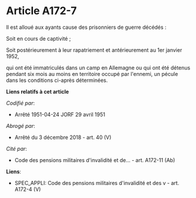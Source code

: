 # Article A172-7

Il est alloué aux ayants cause des prisonniers de guerre décédés :

Soit en cours de captivité ;

Soit postérieurement à leur rapatriement et antérieurement au 1er janvier 1952,

qui ont été immatriculés dans un camp en Allemagne ou qui ont été détenus pendant six mois au moins en territoire occupé par
l'ennemi, un pécule dans les conditions ci-après déterminées.

**Liens relatifs à cet article**

_Codifié par_:

  - Arrêté 1951-04-24 JORF 29 avril 1951

_Abrogé par_:

  - Arrêté du 3 décembre 2018 - art. 40 (V)

_Cité par_:

  - Code des pensions militaires d'invalidité et de... - art. A172-11 (Ab)

**Liens**:

  - SPEC_APPLI: Code des pensions militaires d'invalidité et des v - art. A172-4 (V)
